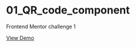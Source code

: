 # 01_QR_code_component
 Frontend Mentor challenge 1
 
 [View Demo](https://rapbit27.github.io/01_QR_code_component/)
